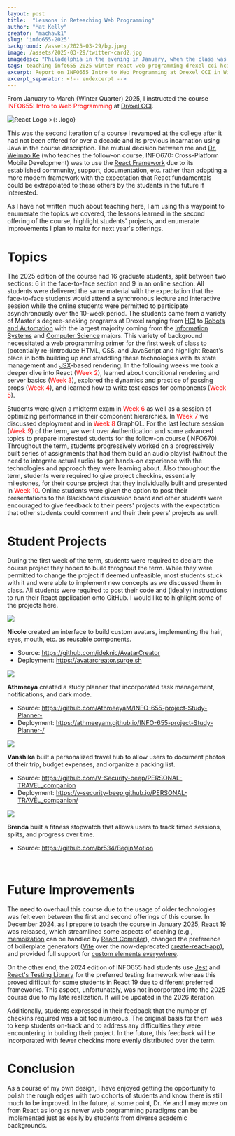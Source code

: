 ```yaml
---
layout: post
title:  "Lessons in Reteaching Web Programming"
author: "Mat Kelly"
creator: "machawk1"
slug: 'info655-2025'
background: /assets/2025-03-29/bg.jpeg
image: /assets/2025-03-29/twitter-card2.jpg
imagedesc: "Philadelphia in the evening in January, when the class was held"
tags: teaching info655 2025 winter react web programming drexel cci hci robotics students projects
excerpt: Report on INFO655 Intro to Web Programming at Drexel CCI in Winter 2025 with course topics, student projects, and lessons learned.
excerpt_separator: <!-- endexcerpt -->
---
```


From January to March (Winter Quarter) 2025, I instructed the course <span style="color: red;">INFO655: Intro to Web  Programming</span> at [Drexel CCI](https://drexel.edu/cci/). 
<!-- endexcerpt -->

![React Logo >](/assets/2025-03-29/react.png){:  .logo}

This was the second iteration of a course I revamped at the college after it had not been offered for over a decade and its previous incarnation using Java in the course description. The mutual decision between me and [Dr. Weimao Ke](https://lincs.cci.drexel.edu/weimao/) (who teaches the follow-on course, INFO670: Cross-Platform Mobile Development) was to use the [React Framework](https://react.dev/) due to its established community, support, documentation, etc. rather than adopting a more modern framework with the expectation that React fundamentals could be extrapolated to these others by the students in the future if interested.

As I have not written much about teaching here, I am using this waypoint to enumerate the topics we covered, the lessons learned in the second offering of the course, highlight students' projects, and enumerate improvements I plan to make for next year's offerings.

# Topics

The 2025 edition of the course had 16 graduate students, split between two sections: 6 in the face-to-face section and 9 in an online section. All students were delivered the same material with the expectation that the face-to-face students would attend a synchronous lecture and interactive session while the online students were permitted to participate asynchronously over the 10-week period. The students came from a variety of Master's degree-seeking programs at Drexel ranging from [HCI](https://drexel.edu/cci/academics/masters-programs/ms-in-information-human-computer-interaction-ux/) to [Robots and Automation](https://drexel.edu/engineering/academics/graduate-programs/masters/robotics-autonomy/) with the largest majority coming from the [Information Systems](https://drexel.edu/cci/academics/masters-programs/ms-in-information-systems/) and [Computer Science](https://drexel.edu/cci/academics/masters-programs/ms-in-computer-science/) majors. This variety of background necessitated a web programming primer for the first week of class to (potentially re-)introduce HTML, CSS, and JavaScript and highlight React's place in both building up and straddling these technologies with its state management and [JSX](https://react.dev/learn/writing-markup-with-jsx)-based rendering. In the following weeks we took a deeper dive into React (<span style="color: red;">Week 2</span>), learned about conditional rendering and server basics (<span style="color: red;">Week 3</span>), explored the dynamics and practice of passing props (<span style="color: red;">Week 4</span>), and learned how to write test cases for components (<span style="color: red;">Week 5</span>).

Students were given a midterm exam in <span style="color: red;">Week 6</span> as well as a session of optimizing performance in their component hierarchies. In <span style="color: red;">Week 7</span> we discussed deployment and in <span style="color: red;">Week 8</span> GraphQL. For the last lecture session (<span style="color: red;">Week 9</span>) of the term, we went over Authentication and some advanced topics to prepare interested students for the follow-on course (INFO670). Throughout the term, students progressively worked on a progressively built series of assignments that had them build an audio playlist (without the need to integrate actual audio) to get hands-on experience with the technologies and approach they were learning about. Also throughout the term, students were required to give project checkins, essentially milestones, for their course project that they individually built and presented in <span style="color: red;">Week 10</span>. Online students were given the option to post their presentations to the Blackboard discussion board and other students were encouraged to give feedback to their peers' projects with the expectation that other students could comment and their their peers' projects as well.

# Student Projects

During the first week of the term, students were required to declare the course project they hoped to build throghout the term. While they were permitted to change the project if deemed unfeasible, most students stuck with it and were able to implement new concepts as we discussed them in class. All students were required to post their code and (ideally) instructions to run their React application onto GitHub. I would like to highlight some of the projects here.

<img src="/assets/2025-03-29/project_nicole.png" class="floatRightScreenshot" />

<span style="font-weight: bold;">Nicole</span> created an interface to build custom avatars, implementing the hair, eyes, mouth, etc. as reusable components.

<ul>
<li>Source: <a href="https://github.com/ideknic/AvatarCreator">https://github.com/ideknic/AvatarCreator</a></li>
<li>Deployment: <a href="https://avatarcreator.surge.sh">https://avatarcreator.surge.sh</a></li>
</ul>


<img src="/assets/2025-03-29/project_athmeeya.png"  class="floatRightScreenshot" />

<span style="font-weight: bold;">Athmeeya</span> created a study planner that incorporated task management, notifications, and dark mode.

<ul>
<li>Source: <a href="https://github.com/AthmeeyaM/INFO-655-project-Study-Planner-">https://github.com/AthmeeyaM/INFO-655-project-Study-Planner-</a></li>
<li>Deployment: <a href="https://athmeeyam.github.io/INFO-655-project-Study-Planner-/">https://athmeeyam.github.io/INFO-655-project-Study-Planner-/</a></li>
</ul>

<img src="/assets/2025-03-29/project_vanshika.png"  class="floatRightScreenshot" />

<span style="font-weight: bold;">Vanshika</span> built a personalized travel hub to allow users to document photos of their trip, budget expenses, and organize a packing list.
<ul>
<li>Source: <a href="https://github.com/V-Security-beep/PERSONAL-TRAVEL_companion">https://github.com/V-Security-beep/PERSONAL-TRAVEL_companion</a></li>
<li>Deployment: <a href="https://v-security-beep.github.io/PERSONAL-TRAVEL_companion/">https://v-security-beep.github.io/PERSONAL-TRAVEL_companion/</a></li>
</ul>

<img src="/assets/2025-03-29/project_brenda.png"  class="floatRightScreenshot" />

<span style="font-weight: bold;">Brenda</span> built a fitness stopwatch that allows users to track timed sessions, splits, and  progress over time.
<ul>
<li>Source: <a href="https://github.com/br534/BeginMotion">https://github.com/br534/BeginMotion</a></li>
</ul>

<br style="clear: both;">

# Future Improvements

The need to overhaul this course due to the usage of older technologies was felt even between the first and second offerings of this course. In December 2024, as I prepare to teach the course in January 2025, [React 19](https://react.dev/blog/2024/12/05/react-19) was released, which streamlined some aspects of caching (e.g., [memoization](https://react.dev/reference/react/memo) can be handled by [React Compiler](https://react.dev/learn/react-compiler)), changed the preference of boilerplate generators ([Vite](https://vite.dev/) over the now-deprecated [create-react-app](https://create-react-app.dev/)), and provided full support for <a href="https://custom-elements-everywhere.com/">custom elements everywhere</a>.

On the other end, the 2024 edition of INFO655 had students use <a href="https://jestjs.io/">Jest</a> and <a href="https://testing-library.com/docs/react-testing-library/intro/">React's Testing Library</a> for the preferred testing framework whereas this proved difficult for some students in React 19 due to different preferred frameworks. This aspect, unfortunately, was not incorporated into the 2025 course due to my late realization. It will be updated in the 2026 iteration.

Additionally, students expressed in their feedback that the number of checkins required was a bit too numerous. The original basis for them was to keep students on-track and to address any difficulties they were encountering in building their project. In the future, this feedback will be incorporated with fewer checkins more evenly distributed over the term.

# Conclusion

As a course of my own design, I have enjoyed getting the opportunity to polish the rough edges with two cohorts of students and know there is still much to be improved. In the future, at some point, Dr. Ke and I may move on from React as long as newer web programming paradigms can be implemented just as easily by students from diverse academic backgrounds.